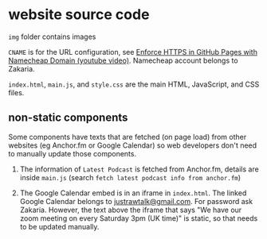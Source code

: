 # website source code

`img` folder contains images

`CNAME` is for the URL configuration, see [Enforce HTTPS in GitHub Pages with Namecheap Domain (youtube video)](https://www.youtube.com/watch?v=FBtehan5DAo&list=LL). Namecheap account belongs to Zakaria.

`index.html`, `main.js`, and `style.css` are the main HTML, JavaScript, and CSS files.

## non-static components
Some components have texts that are fetched (on page load) from other websites (eg Anchor.fm or Google Calendar) so web developers don't need to manually update those components.

1. The information of `Latest Podcast` is fetched from Anchor.fm, details are inside `main.js` (search `fetch latest podcast info from anchor.fm`)

2. The Google Calendar embed is in an iframe in `index.html`. The linked Google Calendar belongs to justrawtalk@gmail.com. For password ask Zakaria. However, the text above the iframe that says "We have our zoom meeting on every Saturday 3pm (UK time)" is static, so that needs to be updated manually.